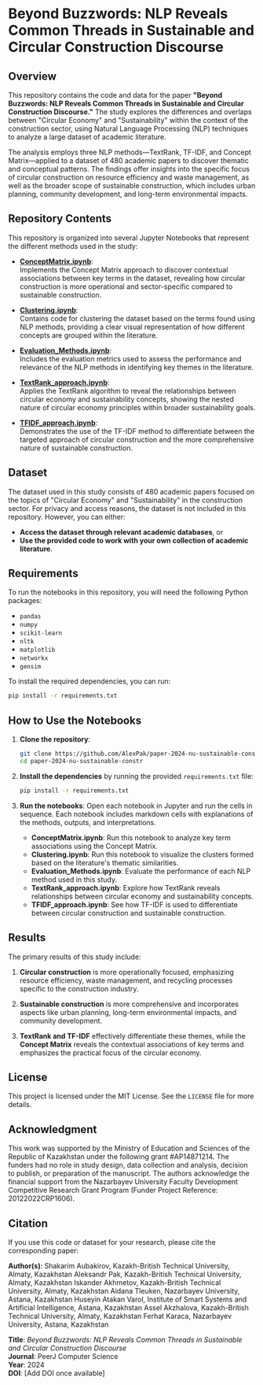# Beyond Buzzwords: NLP Reveals Common Threads in Sustainable and Circular Construction Discourse

## Overview
This repository contains the code and data for the paper **"Beyond Buzzwords: NLP Reveals Common Threads in Sustainable and Circular Construction Discourse."** The study explores the differences and overlaps between "Circular Economy" and "Sustainability" within the context of the construction sector, using Natural Language Processing (NLP) techniques to analyze a large dataset of academic literature. 

The analysis employs three NLP methods—TextRank, TF-IDF, and Concept Matrix—applied to a dataset of 480 academic papers to discover thematic and conceptual patterns. The findings offer insights into the specific focus of circular construction on resource efficiency and waste management, as well as the broader scope of sustainable construction, which includes urban planning, community development, and long-term environmental impacts.

## Repository Contents

This repository is organized into several Jupyter Notebooks that represent the different methods used in the study:

- **[ConceptMatrix.ipynb](./notebook/ConceptMatrix.ipynb)**:  
  Implements the Concept Matrix approach to discover contextual associations between key terms in the dataset, revealing how circular construction is more operational and sector-specific compared to sustainable construction.

- **[Clustering.ipynb](./notebook/Clustering.ipynb)**:  
  Contains code for clustering the dataset based on the terms found using NLP methods, providing a clear visual representation of how different concepts are grouped within the literature.

- **[Evaluation_Methods.ipynb](./notebook/Evaluation_Methods.ipynb)**:  
  Includes the evaluation metrics used to assess the performance and relevance of the NLP methods in identifying key themes in the literature.

- **[TextRank_approach.ipynb](./notebook/TextRank_approach.ipynb)**:  
  Applies the TextRank algorithm to reveal the relationships between circular economy and sustainability concepts, showing the nested nature of circular economy principles within broader sustainability goals.

- **[TFIDF_approach.ipynb](./notebook/TFIDF_approach.ipynb)**:  
  Demonstrates the use of the TF-IDF method to differentiate between the targeted approach of circular construction and the more comprehensive nature of sustainable construction.

## Dataset

The dataset used in this study consists of 480 academic papers focused on the topics of "Circular Economy" and "Sustainability" in the construction sector. For privacy and access reasons, the dataset is not included in this repository. However, you can either:
- **Access the dataset through relevant academic databases**, or
- **Use the provided code to work with your own collection of academic literature**.

## Requirements

To run the notebooks in this repository, you will need the following Python packages:

- `pandas`
- `numpy`
- `scikit-learn`
- `nltk`
- `matplotlib`
- `networkx`
- `gensim`

To install the required dependencies, you can run:

```bash
pip install -r requirements.txt
```

## How to Use the Notebooks

1. **Clone the repository**:
   ```bash
   git clone https://github.com/AlexPak/paper-2024-nu-sustainable-constr.git
   cd paper-2024-nu-sustainable-constr
   ```

2. **Install the dependencies** by running the provided `requirements.txt` file:
   ```bash
   pip install -r requirements.txt
   ```

3. **Run the notebooks**:
   Open each notebook in Jupyter and run the cells in sequence. Each notebook includes markdown cells with explanations of the methods, outputs, and interpretations.

   - **ConceptMatrix.ipynb**: Run this notebook to analyze key term associations using the Concept Matrix.
   - **Clustering.ipynb**: Run this notebook to visualize the clusters formed based on the literature's thematic similarities.
   - **Evaluation_Methods.ipynb**: Evaluate the performance of each NLP method used in this study.
   - **TextRank_approach.ipynb**: Explore how TextRank reveals relationships between circular economy and sustainability concepts.
   - **TFIDF_approach.ipynb**: See how TF-IDF is used to differentiate between circular construction and sustainable construction.

## Results

The primary results of this study include:

1. **Circular construction** is more operationally focused, emphasizing resource efficiency, waste management, and recycling processes specific to the construction industry.
   
2. **Sustainable construction** is more comprehensive and incorporates aspects like urban planning, long-term environmental impacts, and community development.

3. **TextRank and TF-IDF** effectively differentiate these themes, while the **Concept Matrix** reveals the contextual associations of key terms and emphasizes the practical focus of the circular economy.

## License

This project is licensed under the MIT License. See the `LICENSE` file for more details.

## Acknowledgment
This work was supported by the Ministry of Education and Sciences of the Republic of Kazakhstan under the following grant #AP14871214. The funders had no role in study design, data collection and analysis, decision to publish, or preparation of the manuscript. The authors acknowledge the financial support from the Nazarbayev University Faculty Development Competitive Research Grant Program (Funder Project Reference: 20122022CRP1606).

## Citation

If you use this code or dataset for your research, please cite the corresponding paper:

**Author(s)**: 
Shakarim Aubakirov, Kazakh-British Technical University, Almaty, Kazakhstan
Aleksandr Pak, Kazakh-British Technical University, Almaty, Kazakhstan
Iskander Akhmetov, Kazakh-British Technical University, Almaty, Kazakhstan
Aidana Tleuken, Nazarbayev University, Astana, Kazakhstan
Huseyin Atakan Varol, Institute of Smart Systems and Artificial Intelligence, Astana, Kazakhstan
Assel Akzhalova, Kazakh-British Technical University, Almaty, Kazakhstan
Ferhat Karaca, Nazarbayev University, Astana, Kazakhstan
  
**Title**: *Beyond Buzzwords: NLP Reveals Common Threads in Sustainable and Circular Construction Discourse*  
**Journal**: PeerJ Computer Science  
**Year**: 2024  
**DOI**: [Add DOI once available]

